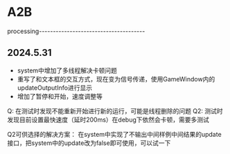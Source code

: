 # A2B
processing--------------------------------------
## 2024.5.31
- system中增加了多线程解决卡顿问题
- 重写了和文本框的交互方式，现在变为信号传递，使用GameWindow内的updateOutputInfo进行显示
- 增加了暂停和开始，速度调整等

Q: 在测试时发现不能重新开始进行新的运行，可能是线程删除的问题
Q2: 测试时发现目前设置最快速度（延时200ms）在debug下依然会卡顿，需要多测试

Q2可供选择的解决方案： 在system中实现了不输出中间样例中间结果的update接口，把system中的update改为false即可使用，可以试一下
